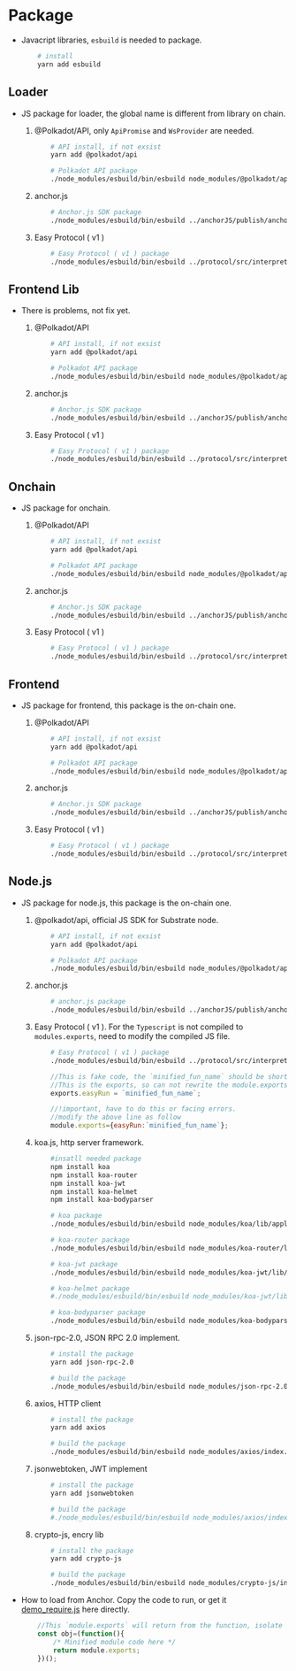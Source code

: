# Package

- Javacript libraries, `esbuild` is needed to package.

    ```BASH
        # install 
        yarn add esbuild
    ```

## Loader

- JS package for loader, the global name is different from library on chain.

    1. @Polkadot/API, only `ApiPromise` and `WsProvider` are needed.

        ```BASH
            # API install, if not exsist
            yarn add @polkadot/api

            # Polkadot API package
            ./node_modules/esbuild/bin/esbuild node_modules/@polkadot/api/index.js --bundle --minify --outfile=./loader/polkadot.loader.js --global-name=LP
        ```

    2. anchor.js

        ```BASH
            # Anchor.js SDK package
            ./node_modules/esbuild/bin/esbuild ../anchorJS/publish/anchor.js --bundle --minify --outfile=./loader/anchor.loader.js --global-name=LA
        ```

    3. Easy Protocol ( v1 )

        ```BASH
            # Easy Protocol ( v1 ) package
            ./node_modules/esbuild/bin/esbuild ../protocol/src/interpreter.js --bundle --minify --outfile=./loader/easy.loader.js --global-name=LE
        ```

## Frontend Lib

- There is problems, not fix yet.

    1. @Polkadot/API

        ```BASH
            # API install, if not exsist
            yarn add @polkadot/api

            # Polkadot API package
            ./node_modules/esbuild/bin/esbuild node_modules/@polkadot/api/index.js --bundle --minify --outfile=./libs/polkadot.min.js
        ```

    2. anchor.js

        ```BASH
            # Anchor.js SDK package
            ./node_modules/esbuild/bin/esbuild ../anchorJS/publish/anchor.js --bundle --minify --outfile=./libs/anchor.min.js
        ```

    3. Easy Protocol ( v1 )

        ```BASH
            # Easy Protocol ( v1 ) package
            ./node_modules/esbuild/bin/esbuild ../protocol/src/interpreter.js --bundle --minify --outfile=./libs/easy.min.js
        ```

## Onchain

- JS package for onchain.

    1. @Polkadot/API

        ```BASH
            # API install, if not exsist
            yarn add @polkadot/api

            # Polkadot API package
            ./node_modules/esbuild/bin/esbuild node_modules/@polkadot/api/index.js --bundle --minify --outfile=./onchain/polkadot.min.js
        ```

    2. anchor.js

        ```BASH
            # Anchor.js SDK package
            ./node_modules/esbuild/bin/esbuild ../anchorJS/publish/anchor.js --bundle --minify --outfile=./onchain/anchor.min.js
        ```

    3. Easy Protocol ( v1 )

        ```BASH
            # Easy Protocol ( v1 ) package
            ./node_modules/esbuild/bin/esbuild ../protocol/src/interpreter.js --bundle --minify --outfile=./onchain/easy.min.js
        ```

## Frontend

- JS package for frontend, this package is the on-chain one.

    1. @Polkadot/API

        ```BASH
            # API install, if not exsist
            yarn add @polkadot/api

            # Polkadot API package
            ./node_modules/esbuild/bin/esbuild node_modules/@polkadot/api/index.js --bundle --minify --outfile=./frontend/polkadot.min.js --global-name=Polkadot
        ```

    2. anchor.js

        ```BASH
            # Anchor.js SDK package
            ./node_modules/esbuild/bin/esbuild ../anchorJS/publish/anchor.js --bundle --minify --outfile=./frontend/anchor.min.js --global-name=AnchorJS
        ```

    3. Easy Protocol ( v1 )

        ```BASH
            # Easy Protocol ( v1 ) package
            ./node_modules/esbuild/bin/esbuild ../protocol/src/interpreter.js --bundle --minify --outfile=./frontend/easy.min.js --global-name=Easy
        ```

## Node.js

- JS package for node.js, this package is the on-chain one.

    1. @polkadot/api, official JS SDK for Substrate node.

        ```BASH
            # API install, if not exsist
            yarn add @polkadot/api

            # Polkadot API package
            ./node_modules/esbuild/bin/esbuild node_modules/@polkadot/api/index.js --bundle --minify --outfile=./node/polkadot.node.js --platform=node
        ```

    2. anchor.js

        ```BASH
            # anchor.js package
            ./node_modules/esbuild/bin/esbuild ../anchorJS/publish/anchor.js --bundle --minify --outfile=./node/anchor.node.js --platform=node
        ```

    3. Easy Protocol ( v1 ). For the `Typescript` is not compiled to `modules.exports`, need to modify the compiled JS file.

        ```BASH
            # Easy Protocol ( v1 ) package
            ./node_modules/esbuild/bin/esbuild ../protocol/src/interpreter.js --bundle --minify --outfile=./node/easy.node.js --platform=node
        ```

        ```JAVASCRIPT
            //This is fake code, the `minified_fun_name` should be short characters like `Dc`
            //This is the exports, so can not rewrite the module.exports
            exports.easyRun = `minified_fun_name`;

            //!important, have to do this or facing errors.
            //modify the above line as follow
            module.exports={easyRun:`minified_fun_name`};
        ```

    4. koa.js, http server framework.

        ```BASH
            #insatll needed package
            npm install koa
            npm install koa-router
            npm install koa-jwt
            npm install koa-helmet
            npm install koa-bodyparser

            # koa package
            ./node_modules/esbuild/bin/esbuild node_modules/koa/lib/application.js --bundle --minify --outfile=./node/koa.node.js --platform=node

            # koa-router package
            ./node_modules/esbuild/bin/esbuild node_modules/koa-router/lib/router.js --bundle --minify --outfile=./node/koa-router.node.js --platform=node

            # koa-jwt package
            ./node_modules/esbuild/bin/esbuild node_modules/koa-jwt/lib/index.js --bundle --minify --outfile=./node/koa-jwt.node.js --platform=node

            # koa-helmet package
            #./node_modules/esbuild/bin/esbuild node_modules/koa-jwt/lib/index.js --bundle --minify --outfile=./node/koa-jwt.node.js --platform=node

            # koa-bodyparser package
            ./node_modules/esbuild/bin/esbuild node_modules/koa-bodyparser/index.js --bundle --minify --outfile=./node/koa-bodyparser.node.js --platform=node
        ```

    5. json-rpc-2.0, JSON RPC 2.0 implement.

        ```BASH
            # install the package
            yarn add json-rpc-2.0

            # build the package  
            ./node_modules/esbuild/bin/esbuild node_modules/json-rpc-2.0/dist/index.js --bundle --minify --outfile=./node/json-rpc-2.0.node.js --platform=node
        ```

    6. axios, HTTP client

        ```BASH
            # install the package
            yarn add axios

            # build the package  
            ./node_modules/esbuild/bin/esbuild node_modules/axios/index.js --bundle --minify --outfile=./node/axios.node.js --platform=node
        ```

    7. jsonwebtoken, JWT implement

        ```BASH
            # install the package
            yarn add jsonwebtoken

            # build the package  
            #./node_modules/esbuild/bin/esbuild node_modules/axios/index.js --bundle --minify --outfile=./node/axios.node.js --platform=node
        ```

    8. crypto-js, encry lib

        ```BASH
            # install the package
            yarn add crypto-js

            # build the package  
            ./node_modules/esbuild/bin/esbuild node_modules/crypto-js/index.js --bundle --minify --outfile=./node/crypto.node.js --platform=node
        ```

- How to load from Anchor. Copy the code to run, or get it [demo_require.js](test/demo_require.js) here directly.

    ```Javascript
        //This `module.exports` will return from the function, isolate the different modules
        const obj=(function(){
            /* Minified module code here */
            return module.exports;
        })();
    ```
